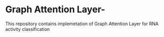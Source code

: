 # Graph Attention Layer-
This repository contains implemetation of Graph Attention Layer for RNA activity classification
